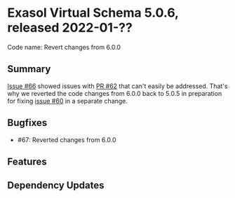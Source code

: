 # Exasol Virtual Schema 5.0.6, released 2022-01-??

Code name: Revert changes from 6.0.0

## Summary

[Issue #66](https://github.com/exasol/exasol-virtual-schema/issues/66) showed issues with [PR #62](https://github.com/exasol/exasol-virtual-schema/pull/62) that can't easily be addressed. That's why we reverted the code changes from 6.0.0 back to 5.0.5 in preparation for fixing [issue #60](https://github.com/exasol/exasol-virtual-schema/issues/60) in a separate change.

## Bugfixes

* #67: Reverted changes from 6.0.0

## Features

## Dependency Updates
